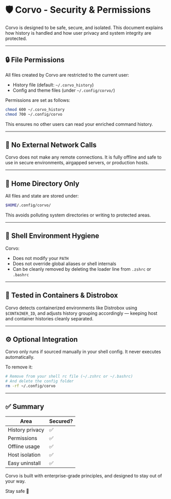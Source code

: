 # 🛡 Corvo - Security & Permissions

Corvo is designed to be safe, secure, and isolated. This document explains how history is handled and how user privacy and system integrity are protected.

---

## 🔒 File Permissions

All files created by Corvo are restricted to the current user:

- History file (default: `~/.corvo_history`)
- Config and theme files (under `~/.config/corvo/`)

Permissions are set as follows:
```bash
chmod 600 ~/.corvo_history
chmod 700 ~/.config/corvo
```

This ensures no other users can read your enriched command history.

---

## 🚫 No External Network Calls

Corvo does not make any remote connections. It is fully offline and safe to use in secure environments, airgapped servers, or production hosts.

---

## 📁 Home Directory Only

All files and state are stored under:
```bash
$HOME/.config/corvo/
```
This avoids polluting system directories or writing to protected areas.

---

## 🧼 Shell Environment Hygiene

Corvo:
- Does not modify your `PATH`
- Does not override global aliases or shell internals
- Can be cleanly removed by deleting the loader line from `.zshrc` or `.bashrc`

---

## 🧪 Tested in Containers & Distrobox

Corvo detects containerized environments like Distrobox using `$CONTAINER_ID`, and adjusts history grouping accordingly — keeping host and container histories cleanly separated.

---

## ⚙ Optional Integration

Corvo only runs if sourced manually in your shell config. It never executes automatically.

To remove it:
```bash
# Remove from your shell rc file (~/.zshrc or ~/.bashrc)
# And delete the config folder
rm -rf ~/.config/corvo
```

---

## ✅ Summary

| Area            | Secured? |
|-----------------|----------|
| History privacy | ✅        |
| Permissions     | ✅        |
| Offline usage   | ✅        |
| Host isolation  | ✅        |
| Easy uninstall  | ✅        |

Corvo is built with enterprise-grade principles, and designed to stay out of your way.

Stay safe 🦉